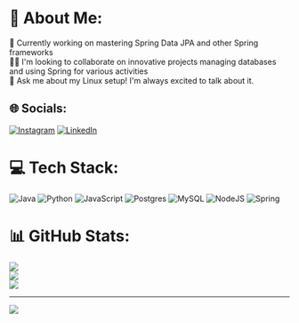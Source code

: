 # 💫 About Me:
🔭 Currently working on mastering Spring Data JPA and other Spring frameworks<br>👯‍♂️ I'm looking to collaborate on innovative projects managing databases  and using Spring for various activities<br>💬 Ask me about my Linux setup! I'm always excited to talk about it.


## 🌐 Socials:
[![Instagram](https://img.shields.io/badge/Instagram-%23E4405F.svg?logo=Instagram&logoColor=white)](https://instagram.com/@sorrisumarotto) [![LinkedIn](https://img.shields.io/badge/LinkedIn-%230077B5.svg?logo=linkedin&logoColor=white)](https://linkedin.com/in/gabriel-marotto-alves-02921429b/) 

# 💻 Tech Stack:
![Java](https://img.shields.io/badge/java-%23ED8B00.svg?style=for-the-badge&logo=openjdk&logoColor=white) ![Python](https://img.shields.io/badge/python-3670A0?style=for-the-badge&logo=python&logoColor=ffdd54) ![JavaScript](https://img.shields.io/badge/javascript-%23323330.svg?style=for-the-badge&logo=javascript&logoColor=%23F7DF1E) ![Postgres](https://img.shields.io/badge/postgres-%23316192.svg?style=for-the-badge&logo=postgresql&logoColor=white) ![MySQL](https://img.shields.io/badge/mysql-4479A1.svg?style=for-the-badge&logo=mysql&logoColor=white) ![NodeJS](https://img.shields.io/badge/node.js-6DA55F?style=for-the-badge&logo=node.js&logoColor=white) ![Spring](https://img.shields.io/badge/spring-%236DB33F.svg?style=for-the-badge&logo=spring&logoColor=white)
# 📊 GitHub Stats:
![](https://github-readme-stats.vercel.app/api?username=GabrielMarotto&theme=dark&hide_border=false&include_all_commits=false&count_private=false)<br/>
![](https://github-readme-streak-stats.herokuapp.com/?user=GabrielMarotto&theme=dark&hide_border=false)<br/>
![](https://github-readme-stats.vercel.app/api/top-langs/?username=GabrielMarotto&theme=dark&hide_border=false&include_all_commits=false&count_private=false&layout=compact)

---
[![](https://visitcount.itsvg.in/api?id=GabrielMarotto&icon=8&color=3)](https://visitcount.itsvg.in)

<!-- Proudly created with GPRM ( https://gprm.itsvg.in ) -->
